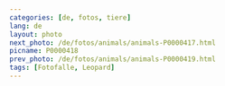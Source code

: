 ```yaml
---
categories: [de, fotos, tiere]
lang: de
layout: photo
next_photo: /de/fotos/animals/animals-P0000417.html
picname: P0000418
prev_photo: /de/fotos/animals/animals-P0000419.html
tags: [Fotofalle, Leopard]
---
```

